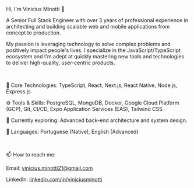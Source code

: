 Hi, I'm Vinicius Minotti 👋
<br/>

A Senior Full Stack Engineer with over 3 years of professional experience in architecting and building scalable web and mobile applications from concept to production.

My passion is leveraging technology to solve complex problems and positively impact people's lives. I specialize in the JavaScript/TypeScript ecosystem and I'm adept at quickly mastering new tools and technologies to deliver high-quality, user-centric products.

<br/>

🚀 Core Technologies: TypeScript, React, Next.js, React Native, Node.js, Express.js

⚙️ Tools & Skills: PostgreSQL, MongoDB, Docker, Google Cloud Platform (GCP), Git, CI/CD, Expo Application Services (EAS), Tailwind CSS

🌱 Currently exploring: Advanced back-end architecture and system design.

💬 Languages: Portuguese (Native), English (Advanced)

<br/>

📫 How to reach me:

Email: vinicius.minotti21@gmail.com

LinkedIn: [linkedin.com/in/viniciusminotti](https://www.linkedin.com/in/viniciusminotti/)
